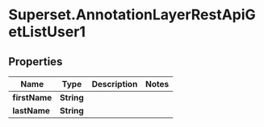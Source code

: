 # Superset.AnnotationLayerRestApiGetListUser1

## Properties
Name | Type | Description | Notes
------------ | ------------- | ------------- | -------------
**firstName** | **String** |  | 
**lastName** | **String** |  | 

